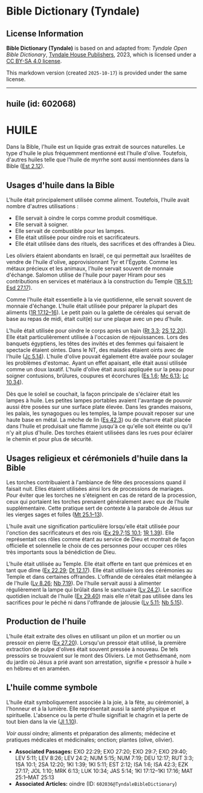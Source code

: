 # Bible Dictionary (Tyndale)

## License Information

**Bible Dictionary (Tyndale)** is based on and adapted from: _Tyndale Open Bible Dictionary_, [Tyndale House Publishers](https://tyndaleopenresources.com/), 2023, which is licensed under a [CC BY-SA 4.0 license](https://creativecommons.org/licenses/by-sa/4.0/legalcode.en).

This markdown version (created `2025-10-17`) is provided under the same license.



--------------------------------

## huile (id: 602068)

HUILE
=====

Dans la Bible, l'huile est un liquide gras extrait de sources naturelles. Le type d'huile le plus fréquemment mentionné est l'huile d'olive. Toutefois, d'autres huiles telle que l'huile de myrrhe sont aussi mentionnées dans la Bible ([Est 2\.12](https://ref.ly/Esth2:12)).

Usages d'huile dans la Bible
----------------------------

L'huile était principalement utilisée comme aliment. Toutefois, l'huile avait nombre d'autres utilisations :

* Elle servait à oindre le corps comme produit cosmétique.
* Elle servait à soigner.
* Elle servait de combustible pour les lampes.
* Elle était utilisée pour oindre rois et sacrificateurs.
* Elle était utilisée dans des rituels, des sacrifices et des offrandes à Dieu.

Les oliviers étaient abondants en Israël, ce qui permettait aux Israélites de vendre de l'huile d'olive, approvisionnant Tyr et l'Égypte. Comme les métaux précieux et les animaux, l'huile servait souvent de monnaie d'échange. Salomon utilise de l'huile pour payer Hiram pour ses contributions en services et matériaux à la construction du Temple ([1R 5\.11](https://ref.ly/1Kgs5:11); [Esd 27\.17](https://ref.ly/Ezek27:17)).

Comme l'huile était essentielle à la vie quotidienne, elle servait souvent de monnaie d'échange. L'huile était utilisée pour préparer la plupart des aliments ([1R 17\.12–16](https://ref.ly/1Kgs17:12-1Kgs17:16)). Le petit pain ou la galette de céréales qui servait de base au repas de midi, était cuit(e) sur une plaque avec un peu d'huile.

L'huile était utilisée pour oindre le corps après un bain ([Rt 3\.3](https://ref.ly/Ruth3:3); [2S 12\.20](https://ref.ly/2Sam12:20)). Elle était particulièrement utilisée à l'occasion de réjouissances. Lors des banquets égyptiens, les têtes des invités et des femmes qui faisaient le spectacle étaient ointes. Dans le NT, des malades étaient oints avec de l'huile ([Jc 5\.14](https://ref.ly/Jas5:14)). L'huile d'olive pouvait également être avalée pour soulager les problèmes d'estomac. Ayant un effet apaisant, elle était aussi utilisée comme un doux laxatif. L'huile d'olive était aussi appliquée sur la peau pour soigner contusions, brûlures, coupures et écorchures ([Es 1\.6](https://ref.ly/Isa1:6); [Mc 6\.13](https://ref.ly/Mark6:13); [Lc 10\.34](https://ref.ly/Luke10:34)).

Dès que le soleil se couchait, la façon principale de s'éclairer était les lampes à huile. Les petites lampes portables avaient l'avantage de pouvoir aussi être posées sur une surface plate élevée. Dans les grandes maisons, les palais, les synagogues ou les temples, la lampe pouvait reposer sur une haute base en métal. La mèche de lin ([Es 42\.3](https://ref.ly/Isa42:3)) ou de chanvre était placée dans l'huile et produisait une flamme jusqu'à ce qu'elle soit éteinte ou qu'il n'y ait plus d'huile. Des torches étaient utilisées dans les rues pour éclairer le chemin et pour plus de sécurité.

Usages religieux et cérémoniels d'huile dans la Bible
-----------------------------------------------------

Les torches contribuaient à l'ambiance de fête des processions quand il faisait nuit. Elles étaient utilisées ainsi lors de processions de mariages. Pour éviter que les torches ne s'éteignent en cas de retard de la procession, ceux qui portaient les torches prenaient généralement avec eux de l'huile supplémentaire. Cette pratique sert de contexte à la parabole de Jésus sur les vierges sages et folles ([Mt 25\.1–13](https://ref.ly/Matt25:1-Matt25:13)).

L'huile avait une signification particulière lorsqu'elle était utilisée pour l'onction des sacrificateurs et des rois ([Ex 29\.7](https://ref.ly/Exod29:7);[1S 10\.1](https://ref.ly/1Sam10:1); [1R 1\.39](https://ref.ly/1Kgs1:39)). Elle représentait ces rôles comme étant au service de Dieu et montrait de façon officielle et solennelle le choix de ces personnes pour occuper ces rôles très importants sous la bénédiction de Dieu. 

L'huile était utilisée au Temple. Elle était offerte en tant que prémices et en tant que dîme ([Ex 22\.29](https://ref.ly/Exod22:29); [Dt 12\.17](https://ref.ly/Deut12:17)). Elle était utilisée lors des cérémonies au Temple et dans certaines offrandes. L'offrande de céréales était mélangée à de l'huile ([Lv 8\.26](https://ref.ly/Lev8:26); [Nb 7\.19](https://ref.ly/Num7:19)). De l'huile servait aussi à alimenter régulièrement la lampe qui brûlait dans le sanctuaire ([Lv 24\.2](https://ref.ly/Lev24:2)). Le sacrifice quotidien incluait de l'huile ([Ex 29\.40](https://ref.ly/Exod29:40)) mais elle n'était pas utilisée dans les sacrifices pour le péché ni dans l'offrande de jalousie ([Lv 5\.11](https://ref.ly/Lev5:11); [Nb 5\.15](https://ref.ly/Num5:15)).

Production de l'huile
---------------------

L'huile était extraite des olives en utilisant un pilon et un mortier ou un pressoir en pierre ([Ex 27\.20](https://ref.ly/Exod27:20)). Lorsqu'un pressoir était utilisé, la première extraction de pulpe d'olives était souvent pressée à nouveau. De tels pressoirs se trouvaient sur le mont des Oliviers. Le mot Gethsémané, nom du jardin où Jésus a prié avant son arrestation, signifie « pressoir à huile » en hébreu et en araméen.

L'huile comme symbole
---------------------

L'huile était symboliquement associée à la joie, à la fête, au cérémoniel, à l'honneur et à la lumière. Elle représentait aussi la santé physique et spirituelle. L'absence ou la perte d'huile signifiait le chagrin et la perte de tout bien dans la vie ([Jl 1\.10](https://ref.ly/Joel1:10)).

*Voir aussi* oindre; aliments et préparation des aliments; médecine et pratiques médicales et médicinales; onction; plantes (olive, olivier).

* **Associated Passages:** EXO 22:29; EXO 27:20; EXO 29:7; EXO 29:40; LEV 5:11; LEV 8:26; LEV 24:2; NUM 5:15; NUM 7:19; DEU 12:17; RUT 3:3; 1SA 10:1; 2SA 12:20; 1KI 1:39; 1KI 5:11; EST 2:12; ISA 1:6; ISA 42:3; EZK 27:17; JOL 1:10; MRK 6:13; LUK 10:34; JAS 5:14; 1KI 17:12–1KI 17:16; MAT 25:1–MAT 25:13
* **Associated Articles:** oindre (ID: `602036@TyndaleBibleDictionary`)

